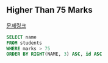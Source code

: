 ## Higher Than 75 Marks
[문제링크](https://www.hackerrank.com/challenges/more-than-75-marks)
```sql
SELECT name
FROM students
WHERE marks > 75
ORDER BY RIGHT(NAME, 3) ASC, id ASC 
```
